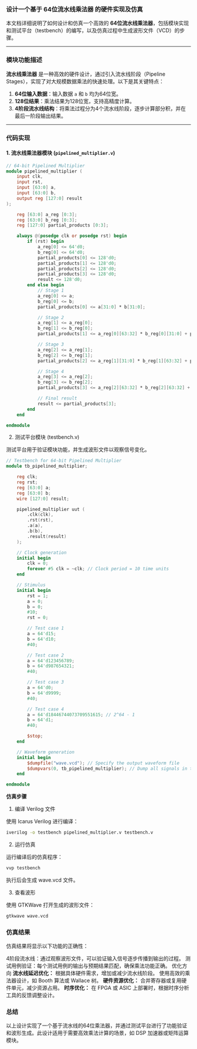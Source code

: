 ### 设计一个基于 **64位流水线乘法器** 的硬件实现及仿真

本文档详细说明了如何设计和仿真一个高效的 **64位流水线乘法器**，包括模块实现和测试平台（testbench）的编写，以及仿真过程中生成波形文件（VCD）的步骤。

---

### 模块功能描述

**流水线乘法器** 是一种高效的硬件设计，通过引入流水线阶段（Pipeline Stages），实现了对大规模数据乘法的快速处理。以下是其关键特点：

1. **64位输入数据**：输入数据 `a` 和 `b` 均为64位宽。
2. **128位结果**：乘法结果为128位宽，支持高精度计算。
3. **4阶段流水线结构**：将乘法过程分为4个流水线阶段，逐步计算部分积，并在最后一阶段输出结果。

---

### 代码实现

#### 1. 流水线乘法器模块 (`pipelined_multiplier.v`)

```verilog
// 64-bit Pipelined Multiplier
module pipelined_multiplier (
    input clk,
    input rst,
    input [63:0] a,
    input [63:0] b,
    output reg [127:0] result
);

    reg [63:0] a_reg [0:3];
    reg [63:0] b_reg [0:3];
    reg [127:0] partial_products [0:3];

    always @(posedge clk or posedge rst) begin
        if (rst) begin
            a_reg[0] <= 64'd0;
            b_reg[0] <= 64'd0;
            partial_products[0] <= 128'd0;
            partial_products[1] <= 128'd0;
            partial_products[2] <= 128'd0;
            partial_products[3] <= 128'd0;
            result <= 128'd0;
        end else begin
            // Stage 1
            a_reg[0] <= a;
            b_reg[0] <= b;
            partial_products[0] <= a[31:0] * b[31:0];

            // Stage 2
            a_reg[1] <= a_reg[0];
            b_reg[1] <= b_reg[0];
            partial_products[1] <= a_reg[0][63:32] * b_reg[0][31:0] + partial_products[0];

            // Stage 3
            a_reg[2] <= a_reg[1];
            b_reg[2] <= b_reg[1];
            partial_products[2] <= a_reg[1][31:0] * b_reg[1][63:32] + partial_products[1];

            // Stage 4
            a_reg[3] <= a_reg[2];
            b_reg[3] <= b_reg[2];
            partial_products[3] <= a_reg[2][63:32] * b_reg[2][63:32] + partial_products[2];

            // Final result
            result <= partial_products[3];
        end
    end

endmodule
```
2. 测试平台模块 (testbench.v)

测试平台用于验证模块功能，并生成波形文件以观察信号变化。
```verilog
// Testbench for 64-bit Pipelined Multiplier
module tb_pipelined_multiplier;

    reg clk;
    reg rst;
    reg [63:0] a;
    reg [63:0] b;
    wire [127:0] result;

    pipelined_multiplier uut (
        .clk(clk),
        .rst(rst),
        .a(a),
        .b(b),
        .result(result)
    );

    // Clock generation
    initial begin
        clk = 0;
        forever #5 clk = ~clk; // Clock period = 10 time units
    end

    // Stimulus
    initial begin
        rst = 1;
        a = 0;
        b = 0;
        #10;
        rst = 0;

        // Test case 1
        a = 64'd15;
        b = 64'd10;
        #40;

        // Test case 2
        a = 64'd123456789;
        b = 64'd987654321;
        #40;

        // Test case 3
        a = 64'd0;
        b = 64'd9999;
        #40;

        // Test case 4
        a = 64'd18446744073709551615; // 2^64 - 1
        b = 64'd1;
        #40;

        $stop;
    end

    // Waveform generation
    initial begin
        $dumpfile("wave.vcd"); // Specify the output waveform file
        $dumpvars(0, tb_pipelined_multiplier); // Dump all signals in the testbench
    end

endmodule
```
**仿真步骤**
1. 编译 Verilog 文件

使用 Icarus Verilog 进行编译：
```bash
iverilog -o testbench pipelined_multiplier.v testbench.v
```
2. 运行仿真

运行编译后的仿真程序：
```bash
vvp testbench
```
执行后会生成 wave.vcd 文件。

3. 查看波形

使用 GTKWave 打开生成的波形文件：
```bash
gtkwave wave.vcd
```
### 仿真结果
仿真结果将显示以下功能的正确性：

4阶段流水线：通过观察波形文件，可以验证输入信号逐步传播到输出的过程。
测试用例验证：每个测试用例的输出与预期结果匹配，确保乘法功能正确。
优化方向
**流水线延迟优化：**
根据具体硬件需求，增加或减少流水线阶段。
使用高效的乘法器设计，如 Booth 算法或 Wallace 树。
**硬件资源优化：**
合并寄存器或复用硬件单元，减少资源占用。
**时序优化：**
在 FPGA 或 ASIC 上部署时，根据时序分析工具的反馈调整设计。

### 总结
以上设计实现了一个基于流水线的64位乘法器，并通过测试平台进行了功能验证和波形生成。此设计适用于需要高效乘法计算的场景，如 DSP 加速器或矩阵运算模块。